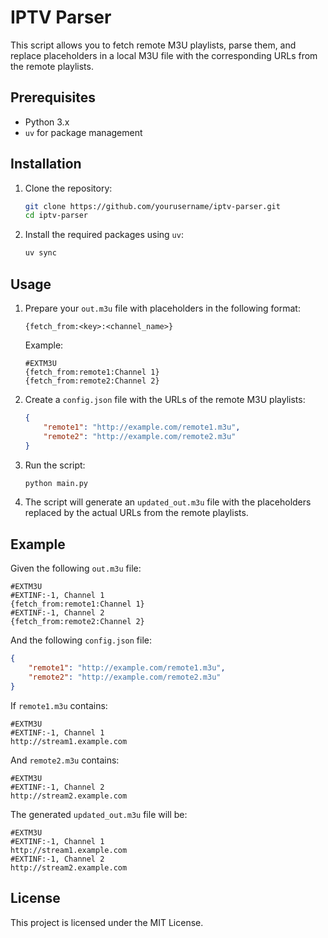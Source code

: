 # IPTV Parser

This script allows you to fetch remote M3U playlists, parse them, and replace placeholders in a local M3U file with the corresponding URLs from the remote playlists.

## Prerequisites

- Python 3.x
- `uv` for package management

## Installation

1. Clone the repository:
    ```sh
    git clone https://github.com/yourusername/iptv-parser.git
    cd iptv-parser
    ```

2. Install the required packages using `uv`:
    ```sh
    uv sync
    ```

## Usage

1. Prepare your `out.m3u` file with placeholders in the following format:
    ```
    {fetch_from:<key>:<channel_name>}
    ```

    Example:
    ```
    #EXTM3U
    {fetch_from:remote1:Channel 1}
    {fetch_from:remote2:Channel 2}
    ```

2. Create a `config.json` file with the URLs of the remote M3U playlists:
    ```json
    {
        "remote1": "http://example.com/remote1.m3u",
        "remote2": "http://example.com/remote2.m3u"
    }
    ```

3. Run the script:
    ```sh
    python main.py
    ```

4. The script will generate an `updated_out.m3u` file with the placeholders replaced by the actual URLs from the remote playlists.

## Example

Given the following `out.m3u` file:
```
#EXTM3U
#EXTINF:-1, Channel 1
{fetch_from:remote1:Channel 1}
#EXTINF:-1, Channel 2
{fetch_from:remote2:Channel 2}
```

And the following `config.json` file:
```json
{
    "remote1": "http://example.com/remote1.m3u",
    "remote2": "http://example.com/remote2.m3u"
}
```

If `remote1.m3u` contains:
```
#EXTM3U
#EXTINF:-1, Channel 1
http://stream1.example.com
```

And `remote2.m3u` contains:
```
#EXTM3U
#EXTINF:-1, Channel 2
http://stream2.example.com
```

The generated `updated_out.m3u` file will be:
```
#EXTM3U
#EXTINF:-1, Channel 1
http://stream1.example.com
#EXTINF:-1, Channel 2
http://stream2.example.com
```

## License

This project is licensed under the MIT License.